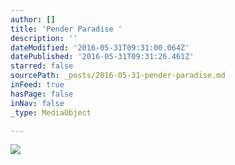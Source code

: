 ```yaml
---
author: []
title: 'Pender Paradise '
description: ''
dateModified: '2016-05-31T09:31:00.064Z'
datePublished: '2016-05-31T09:31:26.461Z'
starred: false
sourcePath: _posts/2016-05-31-pender-paradise.md
inFeed: true
hasPage: false
inNav: false
_type: MediaObject

---
```

![](https://the-grid-user-content.s3-us-west-2.amazonaws.com/8f0b1a69-cb1c-4005-a9c3-9cdb501d3688.jpg)